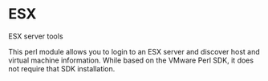 ESX
===

ESX server tools

This perl module allows you to login to an ESX server and discover host and virtual machine information.
While based on the VMware Perl SDK, it does not require that SDK installation.
